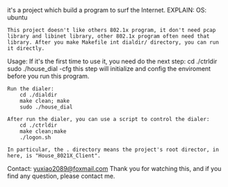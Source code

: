 it's a project which build a program to surf the Internet.
EXPLAIN:
	OS: ubuntu
	
	This project doesn't like others 802.1x program, it don't need pcap library and libinet library, other 802.1x program often need that library. After you make Makefile int dialdir/ directory, you can run it directly.
	
Usage:
	If it's the first time to use it, you need do the next step:
		cd ./ctrldir
		sudo ./house_dial -cfg
	this step will initialize and config the enviroment before you run this program.
	
	Run the dialer:
		cd ./dialdir
		make clean; make
		sudo ./house_dial
		
	After run the dialer, you can use a script to control the dialer:
		cd ./ctrldir
		make clean;make
		./logon.sh
	
	In particular, the . directory means the project's root director, in here, is "House_8021X_Client".
	
Contact:
	yuxiao2089@foxmail.com
	Thank you for watching this, and if you find any question, please contact me.
